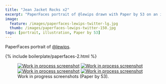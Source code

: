 ```yaml
---
title: "Jean Jacket Rocks x2"
excerpt: "PaperFaces portrait of @lewips drawn with Paper by 53 on an iPad."
image: 
  feature: /images/paperfaces-lewips-twitter-lg.jpg
  thumb: /images/paperfaces-lewips-twitter-150.jpg
tags: [portrait, illustration, Paper by 53]
---
```


PaperFaces portrait of <a href="http://twitter.com/lewips">@lewips</a>.

{% include boilerplate/paperfaces-2.html %}

<figure class="half">
	<a href="{{ site.url }}/images/paperfaces-lewips-process-1-lg.jpg"><img src="{{ site.url }}/images/paperfaces-lewips-process-1-600.jpg" alt="Work in process screenshot"></a>
	<a href="{{ site.url }}/images/paperfaces-lewips-process-2-lg.jpg"><img src="{{ site.url }}/images/paperfaces-lewips-process-2-600.jpg" alt="Work in process screenshot"></a>
	<a href="{{ site.url }}/images/paperfaces-lewips-process-3-lg.jpg"><img src="{{ site.url }}/images/paperfaces-lewips-process-3-600.jpg" alt="Work in process screenshot"></a>
	<a href="{{ site.url }}/images/paperfaces-lewips-process-4-lg.jpg"><img src="{{ site.url }}/images/paperfaces-lewips-process-4-600.jpg" alt="Work in process screenshot"></a>
	<figcaption>Work in progress screenshots (Paper by 53).</figcaption>
</figure>